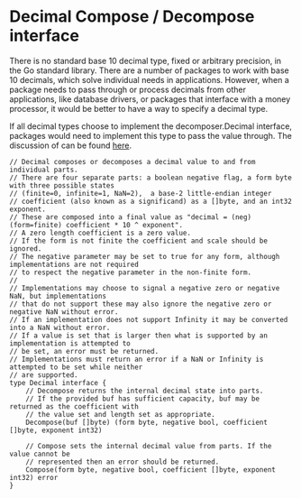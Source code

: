 # Decimal Compose / Decompose interface

There is no standard base 10 decimal type, fixed or arbitrary precision,
in the Go standard library. There are a number of packages to work with
base 10 decimals, which solve individual needs in applications. However,
when a package needs to pass through or process decimals from other applications,
like database drivers, or packages that interface with a money processor,
it would be better to have a way to specify a decimal type.

If all decimal types choose to implement the decomposer.Decimal interface,
packages would need to implement this type to pass the value through. The
discussion of can be found [here](https://golang.org/issue/30870).

```
// Decimal composes or decomposes a decimal value to and from individual parts.
// There are four separate parts: a boolean negative flag, a form byte with three possible states
// (finite=0, infinite=1, NaN=2),  a base-2 little-endian integer
// coefficient (also known as a significand) as a []byte, and an int32 exponent.
// These are composed into a final value as "decimal = (neg) (form=finite) coefficient * 10 ^ exponent".
// A zero length coefficient is a zero value.
// If the form is not finite the coefficient and scale should be ignored.
// The negative parameter may be set to true for any form, although implementations are not required
// to respect the negative parameter in the non-finite form.
//
// Implementations may choose to signal a negative zero or negative NaN, but implementations
// that do not support these may also ignore the negative zero or negative NaN without error.
// If an implementation does not support Infinity it may be converted into a NaN without error.
// If a value is set that is larger then what is supported by an implementation is attempted to
// be set, an error must be returned.
// Implementations must return an error if a NaN or Infinity is attempted to be set while neither
// are supported.
type Decimal interface {
	// Decompose returns the internal decimal state into parts.
	// If the provided buf has sufficient capacity, buf may be returned as the coefficient with
	// the value set and length set as appropriate.
	Decompose(buf []byte) (form byte, negative bool, coefficient []byte, exponent int32)

	// Compose sets the internal decimal value from parts. If the value cannot be
	// represented then an error should be returned.
	Compose(form byte, negative bool, coefficient []byte, exponent int32) error
}
```
